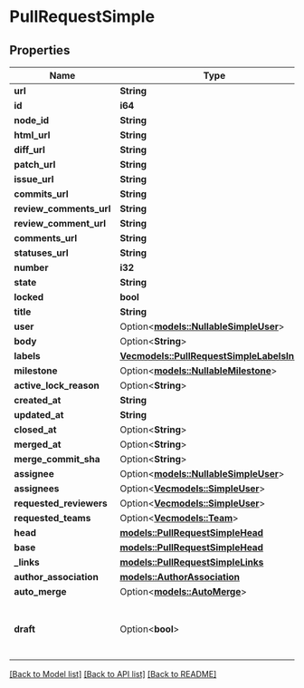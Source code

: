 # PullRequestSimple

## Properties

Name | Type | Description | Notes
------------ | ------------- | ------------- | -------------
**url** | **String** |  | 
**id** | **i64** |  | 
**node_id** | **String** |  | 
**html_url** | **String** |  | 
**diff_url** | **String** |  | 
**patch_url** | **String** |  | 
**issue_url** | **String** |  | 
**commits_url** | **String** |  | 
**review_comments_url** | **String** |  | 
**review_comment_url** | **String** |  | 
**comments_url** | **String** |  | 
**statuses_url** | **String** |  | 
**number** | **i32** |  | 
**state** | **String** |  | 
**locked** | **bool** |  | 
**title** | **String** |  | 
**user** | Option<[**models::NullableSimpleUser**](nullable-simple-user.md)> |  | 
**body** | Option<**String**> |  | 
**labels** | [**Vec<models::PullRequestSimpleLabelsInner>**](pull_request_simple_labels_inner.md) |  | 
**milestone** | Option<[**models::NullableMilestone**](nullable-milestone.md)> |  | 
**active_lock_reason** | Option<**String**> |  | [optional]
**created_at** | **String** |  | 
**updated_at** | **String** |  | 
**closed_at** | Option<**String**> |  | 
**merged_at** | Option<**String**> |  | 
**merge_commit_sha** | Option<**String**> |  | 
**assignee** | Option<[**models::NullableSimpleUser**](nullable-simple-user.md)> |  | 
**assignees** | Option<[**Vec<models::SimpleUser>**](simple-user.md)> |  | [optional]
**requested_reviewers** | Option<[**Vec<models::SimpleUser>**](simple-user.md)> |  | [optional]
**requested_teams** | Option<[**Vec<models::Team>**](team.md)> |  | [optional]
**head** | [**models::PullRequestSimpleHead**](pull_request_simple_head.md) |  | 
**base** | [**models::PullRequestSimpleHead**](pull_request_simple_head.md) |  | 
**_links** | [**models::PullRequestSimpleLinks**](pull_request_simple__links.md) |  | 
**author_association** | [**models::AuthorAssociation**](author-association.md) |  | 
**auto_merge** | Option<[**models::AutoMerge**](auto-merge.md)> |  | 
**draft** | Option<**bool**> | Indicates whether or not the pull request is a draft. | [optional]

[[Back to Model list]](../README.md#documentation-for-models) [[Back to API list]](../README.md#documentation-for-api-endpoints) [[Back to README]](../README.md)


